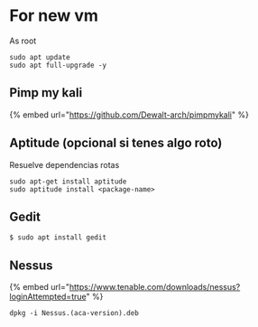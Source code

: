 # For new vm

As root

```text
sudo apt update 
sudo apt full-upgrade -y
```

## Pimp my kali

{% embed url="https://github.com/Dewalt-arch/pimpmykali" %}

## Aptitude  \(opcional si tenes algo roto\)

Resuelve dependencias rotas 

```text
sudo apt-get install aptitude
sudo aptitude install <package-name>
```

## Gedit

```text
$ sudo apt install gedit
```

## Nessus

{% embed url="https://www.tenable.com/downloads/nessus?loginAttempted=true" %}

```text
dpkg -i Nessus.(aca-version).deb
```



